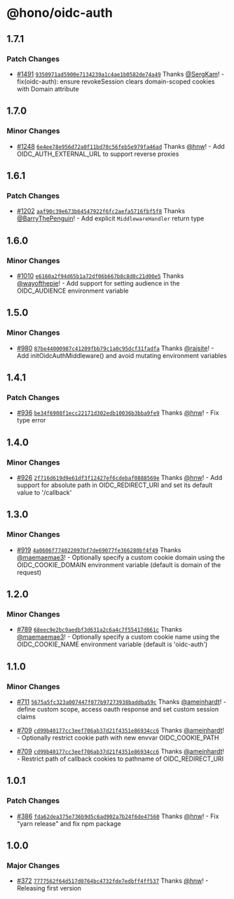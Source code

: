 # @hono/oidc-auth

## 1.7.1

### Patch Changes

- [#1491](https://github.com/honojs/middleware/pull/1491) [`9350971ad5900e7134239a1c4ae1b0582de74a49`](https://github.com/honojs/middleware/commit/9350971ad5900e7134239a1c4ae1b0582de74a49) Thanks [@SergKam](https://github.com/SergKam)! - fix(oidc-auth): ensure revokeSession clears domain-scoped cookies with Domain attribute

## 1.7.0

### Minor Changes

- [#1248](https://github.com/honojs/middleware/pull/1248) [`6e4ee78e956d72a0f11bd70c56feb5e979fa46ad`](https://github.com/honojs/middleware/commit/6e4ee78e956d72a0f11bd70c56feb5e979fa46ad) Thanks [@hnw](https://github.com/hnw)! - Add OIDC_AUTH_EXTERNAL_URL to support reverse proxies

## 1.6.1

### Patch Changes

- [#1202](https://github.com/honojs/middleware/pull/1202) [`aaf90c39e673b64547922f6fc2aefa5716fbf5f8`](https://github.com/honojs/middleware/commit/aaf90c39e673b64547922f6fc2aefa5716fbf5f8) Thanks [@BarryThePenguin](https://github.com/BarryThePenguin)! - Add explicit `MiddlewareHandler` return type

## 1.6.0

### Minor Changes

- [#1010](https://github.com/honojs/middleware/pull/1010) [`e6160a2f94d65b1a72df06b667b8c8d0c21d00e5`](https://github.com/honojs/middleware/commit/e6160a2f94d65b1a72df06b667b8c8d0c21d00e5) Thanks [@wayofthepie](https://github.com/wayofthepie)! - Add support for setting audience in the OIDC_AUDIENCE environment variable

## 1.5.0

### Minor Changes

- [#980](https://github.com/honojs/middleware/pull/980) [`87be44000987c41209fbb79c1a0c95dcf31fadfa`](https://github.com/honojs/middleware/commit/87be44000987c41209fbb79c1a0c95dcf31fadfa) Thanks [@rajsite](https://github.com/rajsite)! - Add initOidcAuthMiddleware() and avoid mutating environment variables

## 1.4.1

### Patch Changes

- [#936](https://github.com/honojs/middleware/pull/936) [`be34f6908f1ecc22171d302edb10036b3bba9fe9`](https://github.com/honojs/middleware/commit/be34f6908f1ecc22171d302edb10036b3bba9fe9) Thanks [@hnw](https://github.com/hnw)! - Fix type error

## 1.4.0

### Minor Changes

- [#926](https://github.com/honojs/middleware/pull/926) [`2f716d619d9e61df3f12427ef6cdebaf0888569e`](https://github.com/honojs/middleware/commit/2f716d619d9e61df3f12427ef6cdebaf0888569e) Thanks [@hnw](https://github.com/hnw)! - Add support for absolute path in OIDC_REDIRECT_URI and set its default value to '/callback'

## 1.3.0

### Minor Changes

- [#919](https://github.com/honojs/middleware/pull/919) [`4a0606f774022097bf7de69077fe366280bf4f49`](https://github.com/honojs/middleware/commit/4a0606f774022097bf7de69077fe366280bf4f49) Thanks [@maemaemae3](https://github.com/maemaemae3)! - Optionally specify a custom cookie domain using the OIDC_COOKIE_DOMAIN environment variable (default is domain of the request)

## 1.2.0

### Minor Changes

- [#789](https://github.com/honojs/middleware/pull/789) [`68eec9e2bc9aedbf3d631a2c6a4c7f55417d661c`](https://github.com/honojs/middleware/commit/68eec9e2bc9aedbf3d631a2c6a4c7f55417d661c) Thanks [@maemaemae3](https://github.com/maemaemae3)! - Optionally specify a custom cookie name using the OIDC_COOKIE_NAME environment variable (default is 'oidc-auth')

## 1.1.0

### Minor Changes

- [#711](https://github.com/honojs/middleware/pull/711) [`5675a5fc323a007447f077b97273938baddba59c`](https://github.com/honojs/middleware/commit/5675a5fc323a007447f077b97273938baddba59c) Thanks [@ameinhardt](https://github.com/ameinhardt)! - define custom scope, access oauth response and set custom session claims

- [#709](https://github.com/honojs/middleware/pull/709) [`cd99b40177cc3eef706ab37d21f4351e86934cc6`](https://github.com/honojs/middleware/commit/cd99b40177cc3eef706ab37d21f4351e86934cc6) Thanks [@ameinhardt](https://github.com/ameinhardt)! - Optionally restrict cookie path with new envvar OIDC_COOKIE_PATH

- [#709](https://github.com/honojs/middleware/pull/709) [`cd99b40177cc3eef706ab37d21f4351e86934cc6`](https://github.com/honojs/middleware/commit/cd99b40177cc3eef706ab37d21f4351e86934cc6) Thanks [@ameinhardt](https://github.com/ameinhardt)! - Restrict path of callback cookies to pathname of OIDC_REDIRECT_URI

## 1.0.1

### Patch Changes

- [#386](https://github.com/honojs/middleware/pull/386) [`fda62dea375e736b9d5c6ad902a7b24f6de47560`](https://github.com/honojs/middleware/commit/fda62dea375e736b9d5c6ad902a7b24f6de47560) Thanks [@hnw](https://github.com/hnw)! - Fix "yarn release" and fix npm package

## 1.0.0

### Major Changes

- [#372](https://github.com/honojs/middleware/pull/372) [`7777562f64d517d0764bc4732fde7edbff4ff537`](https://github.com/honojs/middleware/commit/7777562f64d517d0764bc4732fde7edbff4ff537) Thanks [@hnw](https://github.com/hnw)! - Releasing first version
